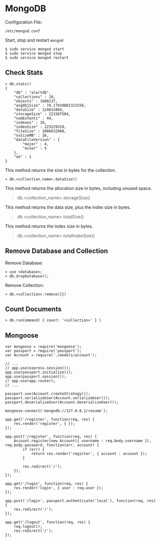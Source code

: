 MongoDB
=======

Configuration File:

    /etc/mongod.conf

Start, stop and restart ``mongod``

    $ sudo service mongod start
    $ sudo service mongod stop
    $ sudo service mongod restart


Check Stats
-----------


    > db.stats()
    {
        "db" : "alertdb",
        "collections" : 10,
        "objects" : 1680137,
        "avgObjSize" : 74.17910801321558,
        "dataSize" : 124631064,
        "storageSize" : 221507584,
        "numExtents" : 44,
        "indexes" : 16,
        "indexSize" : 223229328,
        "fileSize" : 1006632960,
        "nsSizeMB" : 16,
        "dataFileVersion" : {
            "major" : 4,
            "minor" : 5
        },
        "ok" : 1
    }

This method returns the size in bytes for the collection.

    > db.<collection_name>.dataSize()


This method returns the allocation size in bytes, including unused space.
 
   > db.<collection_name>.storageSize()

This method returns the data size, plus the index size in bytes.
 
   > db.<collection_name>.totalSize()

This method returns the index size in bytes.
 
   > db.<collection_name>.totalIndexSize()







Remove Database and Collection
------------------------------

Remove Database:

    > use <database>;
    > db.dropDatabase();

Remove Collection:

    > db.<collection>.remove({})


Count Documents
---------------

    > db.runCommand( { count: '<collection>' } )

Mongoose
--------


    var mongoose = require('mongoose');
    var passport = require('passport');
    var Account = require('./models/account');

    // ...
    // app.use(express.session());
    app.use(passport.initialize());
    app.use(passport.session());
    // app.use(app.router);
    // ...

    passport.use(Account.createStrategy());
    passport.serializeUser(Account.serializeUser());
    passport.deserializeUser(Account.deserializeUser());

    mongoose.connect('mongodb://127.0.0.1/resume');

    app.get('/register', function(req, res) {
        res.render('register', { });
    });

    app.post('/register', function(req, res) {
        Account.register(new Account({ username : req.body.username }), req.body.password, function(err, account) {
            if (err) {
                return res.render('register', { account : account });
            }

            res.redirect('/');
        });
    });

    app.get('/login', function(req, res) {
        res.render('login', { user : req.user });
    });

    app.post('/login', passport.authenticate('local'), function(req, res) {
        res.redirect('/');
    });

    app.get('/logout', function(req, res) {
        req.logout();
        res.redirect('/');
    });